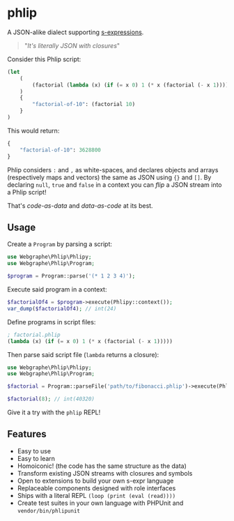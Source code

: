 # phlip
A JSON-alike dialect supporting [s-expressions](https://en.wikipedia.org/wiki/S-expression).

> "_It's literally JSON with closures_"

Consider this Phlip script:
```lisp
(let
    (
        (factorial (lambda (x) (if (= x 0) 1 (* x (factorial (- x 1))))))
    )
    {
        "factorial-of-10": (factorial 10)
    }
)
```
This would return:
```lisp
{
    "factorial-of-10": 3628800
}
```
Phlip considers `:` and `,` as white-spaces, and declares objects and arrays (respectively maps and vectors) the same as JSON using `{}` and `[]`. By declaring `null`, `true` and `false` in a context you can _flip_ a JSON stream into a Phlip script!

That's _code-as-data_ and _data-as-code_ at its best.

## Usage

Create a `Program` by parsing a script: 

```php
use Webgraphe\Phlip\Phlipy;
use Webgraphe\Phlip\Program;

$program = Program::parse('(* 1 2 3 4)');
```

Execute said program in a context:

```php
$factorialOf4 = $program->execute(Phlipy::context());
var_dump($factorialOf4); // int(24)
```

Define programs in script files:
```lisp
; factorial.phlip
(lambda (x) (if (= x 0) 1 (* x (factorial (- x 1)))))
```

Then parse said script file (`lambda` returns a closure):
```php
use Webgraphe\Phlip\Phlipy;
use Webgraphe\Phlip\Program;

$factorial = Program::parseFile('path/to/fibonacci.phlip')->execute(Phlipy::context());

$factorial(8); // int(40320)
```

Give it a try with the `phlip` REPL!

## Features

* Easy to use
* Easy to learn
* Homoiconic! (the code has the same structure as the data)
* Transform existing JSON streams with closures and symbols
* Open to extensions to build your own s-expr language
* Replaceable components designed with role interfaces
* Ships with a literal REPL `(loop (print (eval (read))))`
* Create test suites in your own language with PHPUnit and `vendor/bin/phlipunit`
